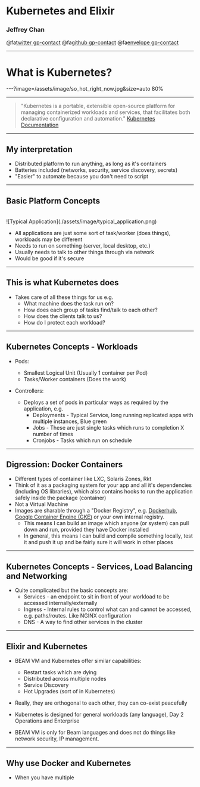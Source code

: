 # Kubernetes and Elixir

### Jeffrey Chan
@fa[twitter gp-contact](@jgmchan)
@fa[github gp-contact](https://github.com/jgmchan)
@fa[envelope gp-contact](jgmchan@gmail.com)

---
# What is Kubernetes?

---?image=/assets/image/so_hot_right_now.jpg&size=auto 80%

---

> "Kubernetes is a portable, extensible open-source platform for managing containerized workloads and services, that facilitates both declarative configuration and automation." [Kubernetes Documentation](https://kubernetes.io/docs/concepts/overview/what-is-kubernetes/)

---
## My interpretation

- Distributed platform to run anything, as long as it's containers
- Batteries included (networks, security, service discovery, secrets)
- "Easier" to automate because you don't need to script

---
## Basic Platform Concepts
<br>
<div>
  <div class="left">
  ![Typical Application](./assets/image/typical_application.png)
  </div>
  <div class="right">
      <ul>
       <li>All applications are just some sort of task/worker (does things), workloads may be different</li>
       <li>Needs to run on something (server, local desktop, etc.)</li>
       <li>Usually needs to talk to other things through via network</li>
       <li>Would be good if it's secure</li>
      <ul>
  </div>
</div>

---
## This is what Kubernetes does

- Takes care of all these things for us e.g.
  * What machine does the task run on?
  * How does each group of tasks find/talk to each other?
  * How does the clients talk to us?
  * How do I protect each workload?

---
## Kubernetes Concepts - Workloads

* Pods:
  * Smallest Logical Unit (Usually 1 container per Pod)
  * Tasks/Worker containers (Does the work)

* Controllers:
  * Deploys a set of pods in particular ways as required by the application, e.g.
    * Deployments - Typical Service, long running replicated apps with multiple instances, Blue green
    * Jobs - These are just single tasks which runs to completion X number of times
    * Cronjobs - Tasks which run on schedule

---
## Digression: Docker Containers

* Different types of container like LXC, Solaris Zones, Rkt
* Think of it as a packaging system for your app and all it's dependencies (including OS libraries), which also contains
  hooks to run the application safely inside the package (container)
* Not a Virtual Machine
* Images are sharable through a "Docker Registry", e.g. [Dockerhub](https://hub.docker.com/), [Google Container Engine (GKE)](https://cloud.google.com/kubernetes-engine/) or your own internal registry.
    * This means I can build an image which anyone (or system) can pull down and run, provided they have Docker installed
    * In general, this means I can build and compile something locally, test it and push it up and be fairly sure it will work in other places

---
## Kubernetes Concepts - Services, Load Balancing and Networking

* Quite complicated but the basic concepts are:
  * Services - an endpoint to sit in front of your workload to be accessed internally/externally
  * Ingress - Internal rules to control what can and cannot be accessed, e.g. paths/routes. Like NGINX configuration
  * DNS - A way to find other services in the cluster

---
## Elixir and Kubernetes

* BEAM VM and Kubernetes offer similar capabilities:
  * Restart tasks which are dying
  * Distributed across multiple nodes
  * Service Discovery
  * Hot Upgrades (sort of in Kubernetes)

* Really, they are orthogonal to each other, they can co-exist peacefully

* Kubernetes is designed for general workloads (any language), Day 2 Operations and Enterprise
* BEAM VM is only for Beam languages and does not do things like network security, IP management.

---
## Why use Docker and Kubernetes

* When you have multiple
